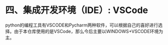 # 四、集成开发环境（IDE）: VSCode

python的编程工具有VSCODE和Pycharm两种软件，可以根据自己的喜好进行选择。由于本仓库使用的是VSCode，那么今后主要以WINDOWS+VSCODE环境为主。
